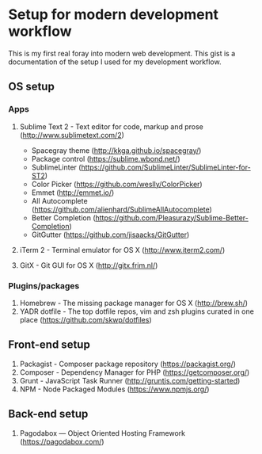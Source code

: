 # Setup for modern development workflow
This is my first real foray into modern web development. This gist is a documentation of the setup I used for my development workflow.

## OS setup
### Apps
1. Sublime Text 2 - Text editor for code, markup and prose (http://www.sublimetext.com/2)
	- Spacegray theme (http://kkga.github.io/spacegray/)
	- Package control (https://sublime.wbond.net/)
	- SublimeLinter (https://github.com/SublimeLinter/SublimeLinter-for-ST2)
	- Color Picker (https://github.com/weslly/ColorPicker)
	- Emmet (http://emmet.io/)
	- All Autocomplete (https://github.com/alienhard/SublimeAllAutocomplete)
	- Better Completion (https://github.com/Pleasurazy/Sublime-Better-Completion)
	- GitGutter (https://github.com/jisaacks/GitGutter)
	
2. iTerm 2 - Terminal emulator for OS X (http://www.iterm2.com/)
3. GitX - Git GUI for OS X (http://gitx.frim.nl/)

### Plugins/packages
1. Homebrew - The missing package manager for OS X (http://brew.sh/)
2. YADR dotfile - The top dotfile repos, vim and zsh plugins curated in one place (https://github.com/skwp/dotfiles)

## Front-end setup
1. Packagist - Composer package repository (https://packagist.org/)
2. Composer - Dependency Manager for PHP (https://getcomposer.org/)
3. Grunt - JavaScript Task Runner (http://gruntjs.com/getting-started)
4. NPM - Node Packaged Modules (https://www.npmjs.org/)

## Back-end setup
1. Pagodabox — Object Oriented Hosting Framework (https://pagodabox.com/)